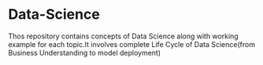 # Data-Science



Thos repository contains concepts of Data Science along with working example for each topic.It involves complete Life Cycle of Data Science(from Business Understanding to model deployment)
